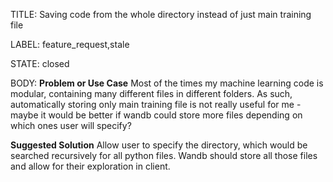 TITLE:
Saving code from the whole directory instead of just main training file

LABEL:
feature_request,stale

STATE:
closed

BODY:
**Problem or Use Case**
Most of the times my machine learning code is modular, containing many different files in different folders.
As such, automatically storing only main training file is not really useful for me - maybe it would be better if wandb could store more files depending on which ones user will specify?

**Suggested Solution**
Allow user to specify the directory, which would be searched recursively for all python files. Wandb should store all those files and allow for their exploration in client.



